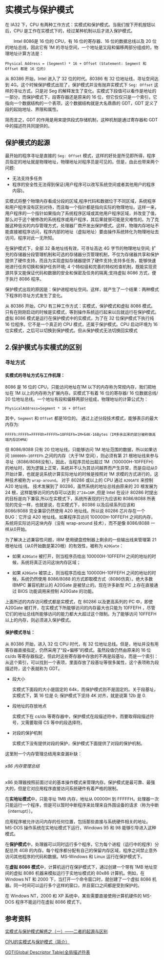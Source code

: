 # 实模式与保护模式

在 IA32 下，CPU 有两种工作方式：实模式和保护模式。当我们按下开机按钮以后，CPU 是工作在实模式下的，经过某种机制以后才进入保护模式。

　　Intel 8086是 16 位的 CPU，有 16 位的寄存器、16 位的数据总线以及 20 位的地址总线，因此它有 1M 的寻址空间，一个地址是又段和偏移两部分组成的，物理地址计算方法是：

```
Physical Address = (Segment) * 16 + Offset (Statement: Segment 和 Offset 都是 16 位的)
```

 

从 80386 开始，Intel 进入了 32 位的时代。80386 有 32 位地址线，寻址空间达到 4G。这个时候保护模式出现了，保护模式并没有抛弃实模式下 `Seg: Offset` 这样的寻址方式，只是对 Seg 的解释发生了变化。实模式下段值可以看作是地址的一部分，而保护模式下，段寄存器还是原来的 16 位，但它仅仅只是一个索引，它指向一个数据结构的一个表项，这个数据结构就是大名鼎鼎的 GDT，GDT 定义了段的起始地址、界限和属性。

简而言之，GDT 的作用是用来提供段式存储机制，这种机制是通过寄存器和 GDT 中的描述符共同提供的。


## 保护模式的起源

最开始的程序寻址是直接的 `Seg: Offset` 模式，这样的好处是所见即所得，程序员指定的地址就是物理地址，物理地址对程序员是可见的。但是，由此也带来两个问题:

- 无法支持多任务
- 程序的安全性无法得到保证(用户程序可以改写系统空间或者其他用户的程序内容)。

实模式将整个物理内存看成分段的区域,程序代码和数据位于不同区域，系统程序和用户程序没有区别对待，而且每一个指针都是指向实际的物理地址。这样一来，用户程序的一个指针如果指向了系统程序区域或其他用户程序区域，并改变了值，那么对于这个被修改的系统程序或用户程序，其后果就很可能是灾难性的。为了克服这种低劣的内存管理方式，处理器厂商开发出保护模式。这样，物理内存地址不能直接被程序访问，程序内部的地址（虚拟地址）要由操作系统转化为物理地址去访问，程序对此一无所知。

在保护模式下，全部 32 条地址线有效，可寻址高达 4G 字节的物理地址空间; 扩充的存储器分段管理机制和可选的存储器分页管理机制，不仅为存储器共享和保护提供了硬件支持，而且为实现虚拟存储器提供了硬件支持;支持多任务，能够快速地进行任务切换和保护任务环境; 4 个特权级和完善的特权检查机制，既能实现资源共享又能保证代码和数据的安全和保密及任务的隔离;支持虚拟 8086 方式，便于执行 8086 程序。

保护模式出现的原因是：保护进程地址空间。这样，就产生了一个结果：两种模式下程序的寻址方式发生了变化。

从 80386 开始，CPU 有三种工作方式：实模式，保护模式和虚拟 8086 模式。只有在刚刚启动的时候是实模式，等到操作系统运行起来以后就运行在保护模式。虚拟 8086 模式是运行在保护模式中的实模式，为了在 32 位保护模式下执行纯 16 位程序。它不是一个真正的 CPU 模式，还属于保护模式。CPU 启动环境为 16 位实模式，之后可以切换到保护模式。但从保护模式无法切换回实模式

## 2.保护模式与实模式的区别

### 寻址方式

#### 实模式的寻址方式与工作机理：

8086 是 16 位的 CPU，只能访问地址在1M 以下的内存称为常规内存，我们把地址在 1M 以上的内存称为扩展内存。实模式下有着 16 位的寄存器/ 16 位数据总线/ 20 位地址总线。一个地址有段和偏移两部分组成，物理地址的计算公式为：

```
PhysicalAddress=Segment * 16 + Offset
```

其中，`Segment` 和 `Offset` 都是16位的。
通过上述分段技术模式，能够表示的最大内存为:

```
FFFFh:FFFFh=FFFF0h+FFFFh=10FFEFh=1M+64K-16Bytes（1M多余出来的部分被称做高端内存区HMA）
```

但 8086/8088 只有 20 位地址线，只能够访问 1M 地址范围的数据，所以如果访问 `100000h~10FFEFh` 之间的内存（大于1M 空间），则必须有第 21 根地址线来参与寻址（8086/8088没有）。因此，当程序员给出超过 1M（100000H-10FFEFH）的地址时，因为逻辑上正常，系统并不认为其访问越界而产生异常，而是自动从0开始计算，也就是说系统计算实际地址的时候是按照对 1M 求模的方式进行的，这种技术被称为 `wrap-around`。
    对于 80286 或以上的 CPU 通过 `A20GATE` 来控制 A20 地址线。 技术发展到了 80286，虽然系统的地址总线由原来的 20 根发展为 24 根，这样能够访问的内存可以达到 `2^24=16M` ,但是 Intel 在设计 80286 时提出的目标是向下兼容,所以在实模式下，系统所表现的行为应该和 8086/8088 所表现的完全一样，也就是说，在实模式下，80386 以及后续系列应该和 8086/8088 完全兼容仍然使用 A20 地址线。所以说 80286 芯片存在一个 BUG：它开设 A20 地址线。如果程序员访问 100000H-10FFEFH 之间的内存，系统将实际访问这块内存（没有 wrap-around 技术），而不是像 8086/8088 一样从0开始。
    
为了解决上述兼容性问题，IBM 使用键盘控制器上剩余的一些输出线来管理第 21 根地址线（从0开始数是第20根）的有效性，被称为 `A20Gate`：

- 如果 `A20Gate` 被打开，则当程序员给出 100000H-10FFEFH 之间的地址的时候，系统将真正访问这块内存区域；

- 如果 `A20Gate` 被禁止，则当程序员给出 100000H-10FFEFH 之间的地址的时候，系统仍然使用 8086/8088 的方式即取模方式（8086仿真）。绝大多数 IBMPC 兼容机默认的 A20Gate 是被禁止的。现在许多新型 PC 上存在直接通过 BIOS 功能调用来控制 A20Gate 的功能。

上面所述的内存访问模式都是实模式，在 80286 以及更高系列的 PC 中，即使 A20Gate 被打开，在实模式下所能够访问的内存最大也只能为 10FFEFH ，尽管它们的地址总线所能够访问的能力都大大超过这个限制。为了能够访问 10FFEFH 以上的内存，则必须进入保护模式。


#### 保护模式寻址：

从 80386 开始，进入 32 位 CPU 时代，有 32 位地址总线。但是，地址并没有用寄存器直接指定，仍然采用了“段+偏移”的模式。虽然段值仍然由原来的 16 位 cs/ds 等寄存器指定，但此时这些寄存器中存放的不再是段基址，而是一个索引：从这个索引，可以找到一个表项，里面存放了段基址等很多属性，这个表项称为段描述符，这个表就称为 GDT。

- 段大小

    实模式下面段的大小是固定的 64k，而保护模式则不是固定的。关于段基址，实模式下，第 16 位是 0; 保护模式下坚持 4K 对齐，就是说第 12b 是 0.

- 段地址的存放地点
  
    实模式下在 cs/ds 等寄存器中，保护模式在段描述符中，而要取得段描述符号，又需要取得 CS 等中的段选择符。

- 对段的保护机制

    实模式下没有提供对段的保护，保护模式下面提供了对段的保护机制。

这里附一个内存管理总结用来查漏补缺：

###### x86 内存管理总结

x86 处理器按照前面讨论的基本操作模式来管理内存。保护模式是最可靠、最强大的，但是它对应用程序直接访问系统硬件有着严格的限制。

在**实地址模式**中，只能寻址 1MB 内存，地址从 00000H 到 FFFFFH。处理器一次只能运行一个程序，但是可以暂时中断程序来处理来自外围设备的请求（称为中断（interrupt））。

应用程序被允许访问内存的任何位置，包括那些直接与系统硬件相关的地址。MS-DOS 操作系统在实地址模式下运行，Windows 95 和 98 能够引导进入这种模式。

在**保护模式**中，处理器可以同时运行多个程序，它为每个进程（运行中的程序）分配总共 4GB 的内存。每个程序都分配有自己的保留内存区域，程序之间禁止意外访问其他程序的代码和数据。MS-Windows 和 Linux 运行在保护模式下。

在**虚拟 8086 模式**中，计算机运行在保护模式下，通过创建一个带有 1MB 地址空间的虚拟 8086 机器来模拟运行于实地址模式的 80x86 计算机。例如，在 Windows NT 和 2000 下，当打开一个命令窗口时，就创建了一个虚拟 8086 机器。同一时间可以运行多个这样的窗口，并且窗口之间都是受到保护的。

在 Windows NT，2000 和 XP 系统中，某些需要直接使用计算机硬件的 MS-DOS 程序不能运行在虚拟 8086 模式下。



## 参考资料

[实模式与保护模式解惑之（一）——二者的起源与区别](https://blog.csdn.net/trochiluses/article/details/8954527)

[CPU的实模式与保护模式（简介）](https://blog.csdn.net/yang_yulei/article/details/22613327)


[GDT(Global Descriptor Table)全局描述符表](http://www.cnblogs.com/starlitnext/archive/2013/03/07/2948929.html)

